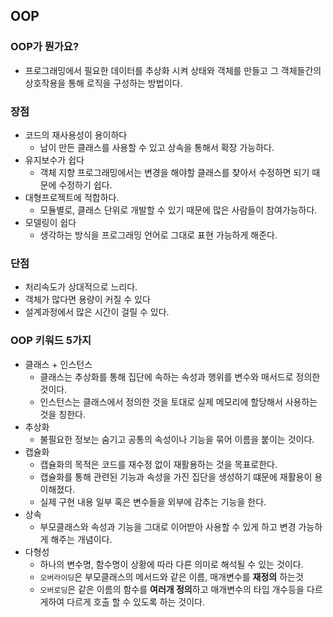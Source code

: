 ## OOP

### OOP가 뭔가요?

- 프로그래밍에서 필요한 데이터를 추상화 시켜 상태와 객체를 만들고 그 객체들간의 상호작용을 통해 로직을 구성하는 방법이다.

### 장점

- 코드의 재사용성이 용이하다
  - 남이 만든 클래스를 사용할 수 있고 상속을 통해서 확장 가능하다.
- 유지보수가 쉽다
  - 객체 지향 프로그래밍에서는 변경을 해야할 클래스를 찾아서 수정하면 되기 때문에 수정하기 쉽다.
- 대형프로젝트에 적합하다.
  - 모듈별로, 클래스 단위로 개발할 수 있기 때문에 많은 사람들이 참여가능하다.
- 모델링이 쉽다
  - 생각하는 방식을 프로그래밍 언어로 그대로 표현 가능하게 해준다.

### 단점

- 처리속도가 상대적으로 느리다.
- 객체가 많다면 용량이 커질 수 있다
- 설계과정에서 많은 시간이 걸릴 수 있다.

### OOP 키워드 5가지

- 클래스 + 인스턴스
  - 클래스는 추상화를 통해 집단에 속하는 속성과 행위를 변수와 매서드로 정의한 것이다.
  - 인스턴스는 클래스에서 정의한 것을 토대로 실제 메모리에 할당해서 사용하는 것을 칭한다.
- 추상화
  - 불필요한 정보는 숨기고 공통의 속성이나 기능을 묶어 이름을 붙이는 것이다.
- 캡슐화
  - 캡슐화의 목적은 코드를 재수정 없이 재활용하는 것을 목표로한다.
  - 캡슐화를 통해 관련된 기능과 속성을 가진 집단을 생성하기 떄문에 재활용이 용이해졌다.
  - 실제 구현 내용 일부 혹은 변수들을 외부에 감추는 기능을 한다.
- 상속
  - 부모클래스와 속성과 기능을 그대로 이어받아 사용할 수 있게 하고 변경 가능하게 해주는 개념이다.
- 다형성 
  - 하나의 변수명, 함수명이 상황에 따라 다른 의미로 해석될 수 있는 것이다. 
  - `오버라이딩`은 부모클래스의 메서드와 같은 이름, 매개변수를 **재정의** 하는것
  - `오버로딩`은 같은 이름의 함수를 **여러개 정의**하고 매개변수의 타입 개수등을 다르게하여 다르게 호출 할 수 있도록 하는 것이다.

